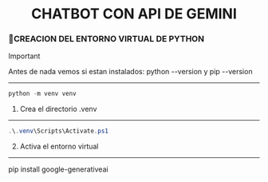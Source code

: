 <h1 align=center> CHATBOT CON API DE GEMINI</h1>

### 🔹CREACION DEL ENTORNO VIRTUAL DE PYTHON

> [!IMPORTANT]
> Antes de nada vemos si estan instalados: python --version y pip --version

---


```powershell
python -m venv venv
```
1. Crea el directorio .venv

---

```powershell
.\.venv\Scripts\Activate.ps1
```
2. Activa el entorno virtual

---


pip install google-generativeai


